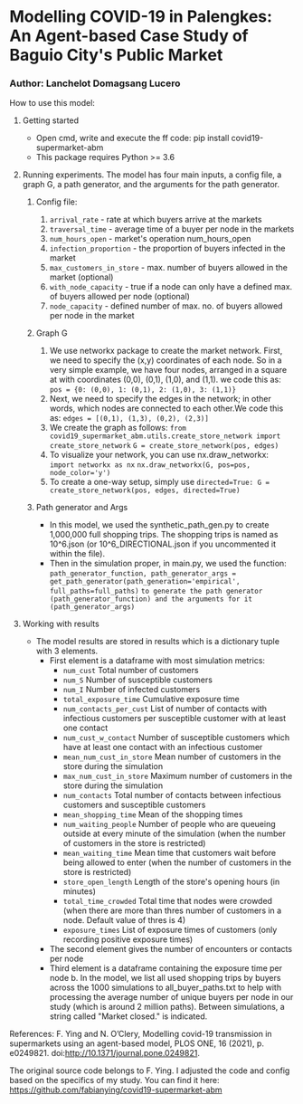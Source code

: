 # Modelling COVID-19 in Palengkes: An Agent-based Case Study of Baguio City's Public Market
### Author: Lanchelot Domagsang Lucero

How to use this model:
1. Getting started
    - Open cmd, write and execute the ff code: pip install covid19-supermarket-abm
    - This package requires Python >= 3.6

2. Running experiments. The model has four main inputs, a config file, a graph G, a path generator, and the arguments for the path generator.
   1. Config file:
        1. `arrival_rate` - rate at which buyers arrive at the markets
        2. `traversal_time` - average time of a buyer per node in the markets
        3. `num_hours_open` - market's operation num_hours_open
        4. `infection_proportion` - the proportion of buyers infected in the market
        5. `max_customers_in_store` - max. number of buyers allowed in the market (optional)
        6. `with_node_capacity` - true if a node can only have a defined max. of buyers allowed per node (optional)
        7. `node_capacity` - defined number of max. no. of buyers allowed per node in the market

    2. Graph G
        1. We use networkx package to create the market network. First, we need to specify the (x,y) coordinates of each node. So in a very simple example, we have four nodes, arranged in a square at with coordinates (0,0), (0,1), (1,0), and (1,1). we code this as: `pos = {0: (0,0), 1: (0,1), 2: (1,0), 3: (1,1)}` 
        2. Next, we need to specify the edges in the network; in other words, which nodes are connected to each other.We code this as: `edges = [(0,1), (1,3), (0,2), (2,3)]` 
        3. We create the graph as follows:
            `from covid19_supermarket_abm.utils.create_store_network import create_store_network` 
            `G = create_store_network(pos, edges)` 
        4. To visualize your network, you can use nx.draw_networkx:
            `import networkx as nx` 
            `nx.draw_networkx(G, pos=pos, node_color='y')`
        5. To create a one-way setup, simply use
             `directed=True: G = create_store_network(pos, edges, directed=True) `

    3. Path generator and Args
        - In this model, we used the synthetic_path_gen.py to create 1,000,000 full shopping trips. The shopping trips is named as 10^6.json (or 10^6_DIRECTIONAL.json if you uncommented it within the file).
        - Then in the simulation proper, in main.py, we used the function:
          `path_generator_function, path_generator_args = get_path_generator(path_generation='empirical', full_paths=full_paths)`
          `to generate the path generator (path_generator_function) and the arguments for it (path_generator_args)`
    
4. Working with results
    - The model results are stored in results which is a dictionary tuple with 3 elements.
        - First element is a dataframe with most simulation metrics:
            - `num_cust` 	Total number of customers
            - `num_S`	Number of susceptible customers
            - `num_I`	Number of infected customers
            - `total_exposure_time`	Cumulative exposure time
            - `num_contacts_per_cust`	List of number of contacts with infectious customers per susceptible customer with at least one contact
            - `num_cust_w_contact`	Number of susceptible customers which have at least one contact with an infectious customer
            - `mean_num_cust_in_store`	Mean number of customers in the store during the simulation
            - `max_num_cust_in_store`	Maximum number of customers in the store during the simulation
            - `num_contacts`	Total number of contacts between infectious customers and susceptible customers
            - `mean_shopping_time`	Mean of the shopping times
            - `num_waiting_people`	Number of people who are queueing outside at every minute of the simulation (when the number of customers in the store is restricted)
            - `mean_waiting_time`	Mean time that customers wait before being allowed to enter (when the number of customers in the store is restricted)
            - `store_open_length`	Length of the store's opening hours (in minutes)
            - `total_time_crowded`	Total time that nodes were crowded (when there are more than thres number of customers in a node. Default value of thres is 4)
            - `exposure_times`	List of exposure times of customers (only recording positive exposure times)
        - The second element gives the number of encounters or contacts per node
        - Third element is a dataframe containing the exposure time per node
    b. In the model, we list all used shopping trips by buyers across the 1000 simulations to all_buyer_paths.txt to help with processing the average number of unique buyers per node in our study (which is around 2 million paths). Between simulations, a string called "Market closed." is indicated. 

References:
F. Ying and N. O’Clery, Modelling covid-19 transmission in supermarkets using an agent-based model, PLOS ONE, 16 (2021), p. e0249821. doi:http://10.1371/journal.pone.0249821.

The original source code belongs to F. Ying. I adjusted the code and config based on the specifics of my study. You can find it here: https://github.com/fabianying/covid19-supermarket-abm
